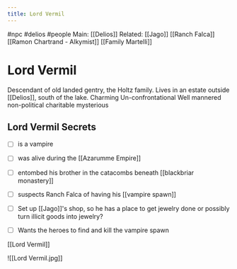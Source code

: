---title: Lord Vermil---
#npc #delios #people 
Main: [[Delios]]
Related: [[Jago]] [[Ranch Falca]] [[Ramon Chartrand - Alkymist]] [[Family Martelli]]

# Lord Vermil
Descendant of old landed gentry, the Holtz family.
Lives in an estate outside [[Delios]], south of the lake.
Charming
Un-confrontational
Well mannered
non-political
charitable
mysterious

## Lord Vermil Secrets
- [ ] is a vampire
- [ ] was alive during the [[Azarumme Empire]]
- [ ] entombed his brother in the catacombs beneath [[blackbriar monastery]]
- [ ] suspects Ranch Falca of having his [[vampire spawn]]
- [ ] Set up [[Jago]]'s shop, so he has a place to get jewelry done or possibly turn illicit goods into jewelry?
- [ ] Wants the heroes to find and kill the vampire spawn


[[Lord Vermil]]

![[Lord Vermil.jpg]]
